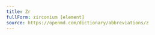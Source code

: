 ```yaml
---
title: Zr
fullForm: zirconium [element]
source: https://openmd.com/dictionary/abbreviations/z
---
```

